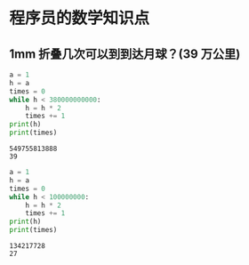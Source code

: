 # 程序员的数学知识点


## 1mm 折叠几次可以到到达月球？(39 万公里)


```python
a = 1
h = a
times = 0
while h < 380000000000:
	h = h * 2
	times += 1
print(h)
print(times)
```

    549755813888
    39



```python
a = 1
h = a
times = 0
while h < 100000000:
    h = h * 2
    times += 1
print(h)
print(times)
```

    134217728
    27

